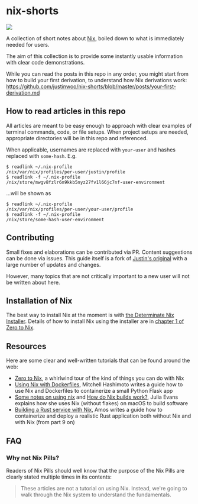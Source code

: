 # nix-shorts

![](./logo.png)

A collection of short notes about [Nix](https://nixos.org/), boiled down to what is immediately needed for users.

The aim of this collection is to provide some instantly usable information with clear code demonstrations.

While you can read the posts in this repo in any order, you might start from how to build your first derivation, to understand how Nix derivations work: <https://github.com/justinwoo/nix-shorts/blob/master/posts/your-first-derivation.md>

## How to read articles in this repo

All articles are meant to be easy enough to approach with clear examples of terminal commands, code, or file setups. When project setups are needed, appropriate directories will be in this repo and referenced.

When applicable, usernames are replaced with `your-user` and hashes replaced with `some-hash`. E.g.

```
$ readlink ~/.nix-profile
/nix/var/nix/profiles/per-user/justin/profile
$ readlink -f ~/.nix-profile
/nix/store/mwgv8fzlr6n9kkb5nyz27fv1l66jc7nf-user-environment
```

...will be shown as

```
$ readlink ~/.nix-profile
/nix/var/nix/profiles/per-user/your-user/profile
$ readlink -f ~/.nix-profile
/nix/store/some-hash-user-environment
```

## Contributing

Small fixes and elaborations can be contributed via PR. Content suggestions can be done via issues. This guide itself is a fork of [Justin's original](https://github.com/justinwoo/nix-shorts) with a large number of updates and changes.

However, many topics that are not critically important to a new user will not be written about here.

## Installation of Nix

The best way to install Nix at the moment is with [the Determinate Nix Installer](https://github.com/DeterminateSystems/nix-installer). Details of how to install Nix using the installer are in [chapter 1 of Zero to Nix](https://zero-to-nix.com/start/install).

## Resources

Here are some clear and well-written tutorials that can be found around the web:

* [Zero to Nix](https://zero-to-nix.com/), a whirlwind tour of the kind of things you can do with Nix
* [Using Nix with Dockerfiles](https://mitchellh.com/writing/nix-with-dockerfiles), Mitchell Hashimoto writes a guide how to use Nix and Dockerfiles to containerize a small Python Flask app
* [Some notes on using nix](https://jvns.ca/blog/2023/02/28/some-notes-on-using-nix/) and [How do Nix builds work?](https://jvns.ca/blog/2023/03/03/how-do-nix-builds-work-/), Julia Evans explains how she uses Nix (without flakes) on macOS to build software
* [Building a Rust service with Nix](https://fasterthanli.me/series/building-a-rust-service-with-nix), Amos writes a guide how to containerize and deploy a realistic Rust application both without Nix and with Nix (from part 9 on)

## FAQ

### Why not Nix Pills?

Readers of Nix Pills should well know that the purpose of the Nix Pills are clearly stated multiple times in its contents:

> These articles are not a tutorial on using Nix. Instead, we're going to walk through the Nix system to understand the fundamentals.
